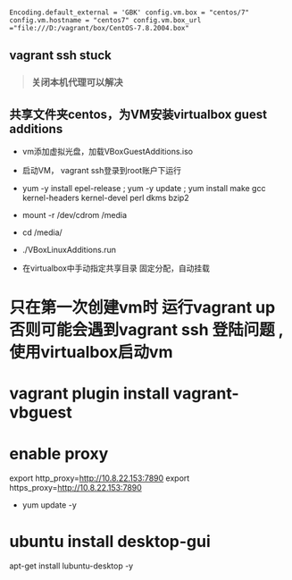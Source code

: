 ###
`
  Encoding.default_external = 'GBK'
  config.vm.box = "centos/7"
  config.vm.hostname = "centos7"
  config.vm.box_url ="file:///D:/vagrant/box/CentOS-7.8.2004.box"
  `

## vagrant ssh stuck 
> ### 关闭本机代理可以解决


## 共享文件夹centos，为VM安装virtualbox guest additions
- vm添加虚拟光盘，加载VBoxGuestAdditions.iso
- 启动VM， vagrant ssh登录到root账户下运行
-  yum -y install epel-release ; yum -y update  ; yum install make gcc kernel-headers kernel-devel perl dkms bzip2
- mount -r /dev/cdrom /media
- cd /media/
- ./VBoxLinuxAdditions.run 

- 在virtualbox中手动指定共享目录 固定分配，自动挂载




# 只在第一次创建vm时 运行vagrant up 否则可能会遇到vagrant ssh 登陆问题 , 使用virtualbox启动vm


# vagrant plugin install vagrant-vbguest

# enable proxy
export http_proxy=http://10.8.22.153:7890
export https_proxy=http://10.8.22.153:7890

- yum update -y


# ubuntu install desktop-gui
apt-get install lubuntu-desktop -y






